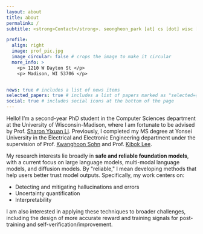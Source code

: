 ```yaml
---
layout: about
title: about
permalink: /
subtitle: <strong>Contact</strong>. seongheon_park [at] cs [dot] wisc [dot] edu

profile:
  align: right
  image: prof_pic.jpg
  image_circular: false # crops the image to make it circular
  more_info: >
    <p> 1210 W Dayton St </p>
    <p> Madison, WI 53706 </p>


news: true # includes a list of news items
selected_papers: true # includes a list of papers marked as "selected={true}"
social: true # includes social icons at the bottom of the page
---
```


Hello! I’m a second-year PhD student in the Computer Sciences department at the University of Wisconsin-Madison, where I am fortunate to be advised by Prof. [Sharon Yixuan Li](https://scholar.google.com/citations?user=QSTd1oUAAAAJ&hl=en&oi=ao). Previously, I completed my MS degree at Yonsei University in the Electrical and Electronic Engineering department under the supervision of Prof. [Kwanghoon Sohn](https://scholar.google.com/citations?user=zEtk0QsAAAAJ&hl=en) and Prof. [Kibok Lee](https://scholar.google.com/citations?user=6wwWRdEAAAAJ&hl=en).

My research interests lie broadly in **safe and reliable foundation models**, with a current focus on large language models, multi-modal language models, and diffusion models. By "reliable," I mean developing methods that help users better trust model outputs. Specifically, my work centers on:

* Detecting and mitigating hallucinations and errors
* Uncertainty quantification
* Interpretability

I am also interested in applying these techniques to broader challenges, including the design of more accurate reward and training signals for post-training and self-verification/improvement.
